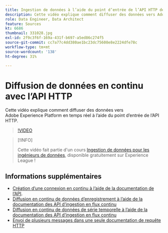 ```yaml
---
title: Ingestion de données à l’aide du point d’entrée de l’API HTTP de connexion en continu
description: Cette vidéo explique comment diffuser des données vers Adobe Experience Platform en temps réel à l’aide du point d’entrée de l’API HTTP.
role: Data Engineer, Data Architect
feature: Sources
kt: 6686
thumbnail: 331028.jpg
exl-id: 2f9c3f6f-169a-431f-b697-a5ed86c274f5
source-git-commit: cc7a77c4dd380ae1bc23dc75608e8e2224dfe78c
workflow-type: tm+mt
source-wordcount: '138'
ht-degree: 31%

---
```


# Diffusion de données en continu avec l’API HTTP

Cette vidéo explique comment diffuser des données vers Adobe Experience Platform en temps réel à l’aide du point d’entrée de l’API HTTP.

>[!VIDEO](https://video.tv.adobe.com/v/331028?quality=12&learn=on)

>[!INFO]
>
> Cette vidéo fait partie d&#39;un cours [Ingestion de données pour les ingénieurs de données](https://experienceleague.adobe.com/?recommended=ExperiencePlatform-D-1-2020.1.dataingestion?lang=fr), disponible gratuitement sur Experience League !

## Informations supplémentaires

* [Création d’une connexion en continu à l’aide de la documentation de l’API](https://experienceleague.adobe.com/docs/experience-platform/sources/api-tutorials/create/streaming/http.html).
* [Diffusion en continu de données d’enregistrement à l’aide de la documentation des API d’ingestion en flux continu](https://experienceleague.adobe.com/docs/experience-platform/ingestion/tutorials/streaming-record-data.html)
* [Diffusion en continu de données de série temporelle à l’aide de la documentation des API d’ingestion en flux continu](https://experienceleague.adobe.com/docs/experience-platform/ingestion/tutorials/streaming-time-series-data.html)
* [Envoi de plusieurs messages dans une seule documentation de requête HTTP](https://experienceleague.adobe.com/docs/experience-platform/ingestion/tutorials/streaming-multiple-messages.html)